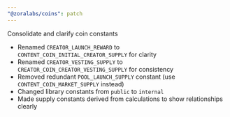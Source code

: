```yaml
---
"@zoralabs/coins": patch
---
```


Consolidate and clarify coin constants

- Renamed `CREATOR_LAUNCH_REWARD` to `CONTENT_COIN_INITIAL_CREATOR_SUPPLY` for clarity
- Renamed `CREATOR_VESTING_SUPPLY` to `CREATOR_COIN_CREATOR_VESTING_SUPPLY` for consistency
- Removed redundant `POOL_LAUNCH_SUPPLY` constant (use `CONTENT_COIN_MARKET_SUPPLY` instead)
- Changed library constants from `public` to `internal` 
- Made supply constants derived from calculations to show relationships clearly